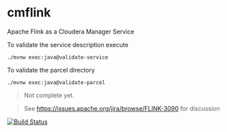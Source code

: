 # cmflink

Apache Flink as a Cloudera Manager Service

To validate the service description execute

    ./mvnw exec:java@validate-service
    
To validate the parcel directory
    
    ./mvnw exec:java@validate-parcel

> Not complete yet.

> See https://issues.apache.org/jira/browse/FLINK-3090 for discussion 

[![Build Status](https://travis-ci.org/jkirsch/cmflink.svg?branch=master)](https://travis-ci.org/jkirsch/cmflink)